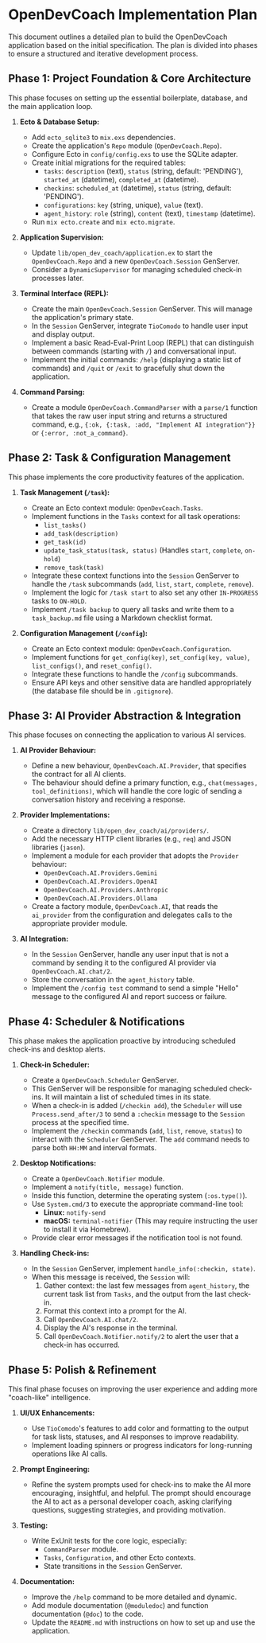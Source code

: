 # OpenDevCoach Implementation Plan

This document outlines a detailed plan to build the OpenDevCoach application based on the initial specification. The plan is divided into phases to ensure a structured and iterative development process.

## Phase 1: Project Foundation & Core Architecture

This phase focuses on setting up the essential boilerplate, database, and the main application loop.

1.  **Ecto & Database Setup:**
    *   Add `ecto_sqlite3` to `mix.exs` dependencies.
    *   Create the application's `Repo` module (`OpenDevCoach.Repo`).
    *   Configure Ecto in `config/config.exs` to use the SQLite adapter.
    *   Create initial migrations for the required tables:
        *   `tasks`: `description` (text), `status` (string, default: 'PENDING'), `started_at` (datetime), `completed_at` (datetime).
        *   `checkins`: `scheduled_at` (datetime), `status` (string, default: 'PENDING').
        *   `configurations`: `key` (string, unique), `value` (text).
        *   `agent_history`: `role` (string), `content` (text), `timestamp` (datetime).
    *   Run `mix ecto.create` and `mix ecto.migrate`.

2.  **Application Supervision:**
    *   Update `lib/open_dev_coach/application.ex` to start the `OpenDevCoach.Repo` and a new `OpenDevCoach.Session` GenServer.
    *   Consider a `DynamicSupervisor` for managing scheduled check-in processes later.

3.  **Terminal Interface (REPL):**
    *   Create the main `OpenDevCoach.Session` GenServer. This will manage the application's primary state.
    *   In the `Session` GenServer, integrate `TioComodo` to handle user input and display output.
    *   Implement a basic Read-Eval-Print Loop (REPL) that can distinguish between commands (starting with `/`) and conversational input.
    *   Implement the initial commands: `/help` (displaying a static list of commands) and `/quit` or `/exit` to gracefully shut down the application.

4.  **Command Parsing:**
    *   Create a module `OpenDevCoach.CommandParser` with a `parse/1` function that takes the raw user input string and returns a structured command, e.g., `{:ok, {:task, :add, "Implement AI integration"}}` or `{:error, :not_a_command}`.

## Phase 2: Task & Configuration Management

This phase implements the core productivity features of the application.

1.  **Task Management (`/task`):**
    *   Create an Ecto context module: `OpenDevCoach.Tasks`.
    *   Implement functions in the `Tasks` context for all task operations:
        *   `list_tasks()`
        *   `add_task(description)`
        *   `get_task(id)`
        *   `update_task_status(task, status)` (Handles `start`, `complete`, `on-hold`)
        *   `remove_task(task)`
    *   Integrate these context functions into the `Session` GenServer to handle the `/task` subcommands (`add`, `list`, `start`, `complete`, `remove`).
    *   Implement the logic for `/task start` to also set any other `IN-PROGRESS` tasks to `ON-HOLD`.
    *   Implement `/task backup` to query all tasks and write them to a `task_backup.md` file using a Markdown checklist format.

2.  **Configuration Management (`/config`):**
    *   Create an Ecto context module: `OpenDevCoach.Configuration`.
    *   Implement functions for `get_config(key)`, `set_config(key, value)`, `list_configs()`, and `reset_config()`.
    *   Integrate these functions to handle the `/config` subcommands.
    *   Ensure API keys and other sensitive data are handled appropriately (the database file should be in `.gitignore`).

## Phase 3: AI Provider Abstraction & Integration

This phase focuses on connecting the application to various AI services.

1.  **AI Provider Behaviour:**
    *   Define a new behaviour, `OpenDevCoach.AI.Provider`, that specifies the contract for all AI clients.
    *   The behaviour should define a primary function, e.g., `chat(messages, tool_definitions)`, which will handle the core logic of sending a conversation history and receiving a response.

2.  **Provider Implementations:**
    *   Create a directory `lib/open_dev_coach/ai/providers/`.
    *   Add the necessary HTTP client libraries (e.g., `req`) and JSON libraries (`jason`).
    *   Implement a module for each provider that adopts the `Provider` behaviour:
        *   `OpenDevCoach.AI.Providers.Gemini`
        *   `OpenDevCoach.AI.Providers.OpenAI`
        *   `OpenDevCoach.AI.Providers.Anthropic`
        *   `OpenDevCoach.AI.Providers.Ollama`
    *   Create a factory module, `OpenDevCoach.AI`, that reads the `ai_provider` from the configuration and delegates calls to the appropriate provider module.

3.  **AI Integration:**
    *   In the `Session` GenServer, handle any user input that is not a command by sending it to the configured AI provider via `OpenDevCoach.AI.chat/2`.
    *   Store the conversation in the `agent_history` table.
    *   Implement the `/config test` command to send a simple "Hello" message to the configured AI and report success or failure.

## Phase 4: Scheduler & Notifications

This phase makes the application proactive by introducing scheduled check-ins and desktop alerts.

1.  **Check-in Scheduler:**
    *   Create a `OpenDevCoach.Scheduler` GenServer.
    *   This GenServer will be responsible for managing scheduled check-ins. It will maintain a list of scheduled times in its state.
    *   When a check-in is added (`/checkin add`), the `Scheduler` will use `Process.send_after/3` to send a `:checkin` message to the `Session` process at the specified time.
    *   Implement the `/checkin` commands (`add`, `list`, `remove`, `status`) to interact with the `Scheduler` GenServer. The `add` command needs to parse both `HH:MM` and interval formats.

2.  **Desktop Notifications:**
    *   Create a `OpenDevCoach.Notifier` module.
    *   Implement a `notify(title, message)` function.
    *   Inside this function, determine the operating system (`:os.type()`).
    *   Use `System.cmd/3` to execute the appropriate command-line tool:
        *   **Linux:** `notify-send`
        *   **macOS:** `terminal-notifier` (This may require instructing the user to install it via Homebrew).
    *   Provide clear error messages if the notification tool is not found.

3.  **Handling Check-ins:**
    *   In the `Session` GenServer, implement `handle_info(:checkin, state)`.
    *   When this message is received, the `Session` will:
        1.  Gather context: the last few messages from `agent_history`, the current task list from `Tasks`, and the output from the last check-in.
        2.  Format this context into a prompt for the AI.
        3.  Call `OpenDevCoach.AI.chat/2`.
        4.  Display the AI's response in the terminal.
        5.  Call `OpenDevCoach.Notifier.notify/2` to alert the user that a check-in has occurred.

## Phase 5: Polish & Refinement

This final phase focuses on improving the user experience and adding more "coach-like" intelligence.

1.  **UI/UX Enhancements:**
    *   Use `TioComodo`'s features to add color and formatting to the output for task lists, statuses, and AI responses to improve readability.
    *   Implement loading spinners or progress indicators for long-running operations like AI calls.

2.  **Prompt Engineering:**
    *   Refine the system prompts used for check-ins to make the AI more encouraging, insightful, and helpful. The prompt should encourage the AI to act as a personal developer coach, asking clarifying questions, suggesting strategies, and providing motivation.

3.  **Testing:**
    *   Write ExUnit tests for the core logic, especially:
        *   `CommandParser` module.
        *   `Tasks`, `Configuration`, and other Ecto contexts.
        *   State transitions in the `Session` GenServer.

4.  **Documentation:**
    *   Improve the `/help` command to be more detailed and dynamic.
    *   Add module documentation (`@moduledoc`) and function documentation (`@doc`) to the code.
    *   Update the `README.md` with instructions on how to set up and use the application.
